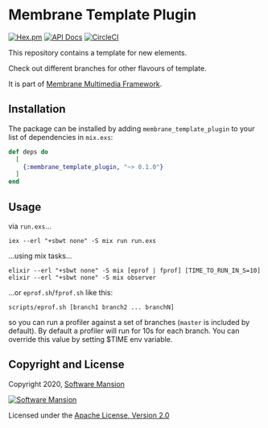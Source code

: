 # Membrane Template Plugin

[![Hex.pm](https://img.shields.io/hexpm/v/membrane_template_plugin.svg)](https://hex.pm/packages/membrane_template_plugin)
[![API Docs](https://img.shields.io/badge/api-docs-yellow.svg?style=flat)](https://hexdocs.pm/membrane_template_plugin)
[![CircleCI](https://circleci.com/gh/membraneframework/membrane_template_plugin.svg?style=svg)](https://circleci.com/gh/membraneframework/membrane_template_plugin)

This repository contains a template for new elements.

Check out different branches for other flavours of template.

It is part of [Membrane Multimedia Framework](https://membraneframework.org).

## Installation

The package can be installed by adding `membrane_template_plugin` to your list of dependencies in `mix.exs`:

```elixir
def deps do
  [
    {:membrane_template_plugin, "~> 0.1.0"}
  ]
end
```

## Usage

via `run.exs`...
```
iex --erl "+sbwt none" -S mix run run.exs
```
...using mix tasks...
```
elixir --erl "+sbwt none" -S mix [eprof | fprof] [TIME_TO_RUN_IN_S=10]
elixir --erl "+sbwt none" -S mix observer
```
...or `eprof.sh`/`fprof.sh` like this:
```
scripts/eprof.sh [branch1 branch2 ... branchN]
``` 
so you can run a profiler against a set of branches (`master` is included by default).
By default a profiler will run for 10s for each branch. 
You can override this value by setting $TIME env variable.

## Copyright and License

Copyright 2020, [Software Mansion](https://swmansion.com/?utm_source=git&utm_medium=readme&utm_campaign=membrane_template_plugin)

[![Software Mansion](https://logo.swmansion.com/logo?color=white&variant=desktop&width=200&tag=membrane-github)](https://swmansion.com/?utm_source=git&utm_medium=readme&utm_campaign=membrane_template_plugin)

Licensed under the [Apache License, Version 2.0](LICENSE)
